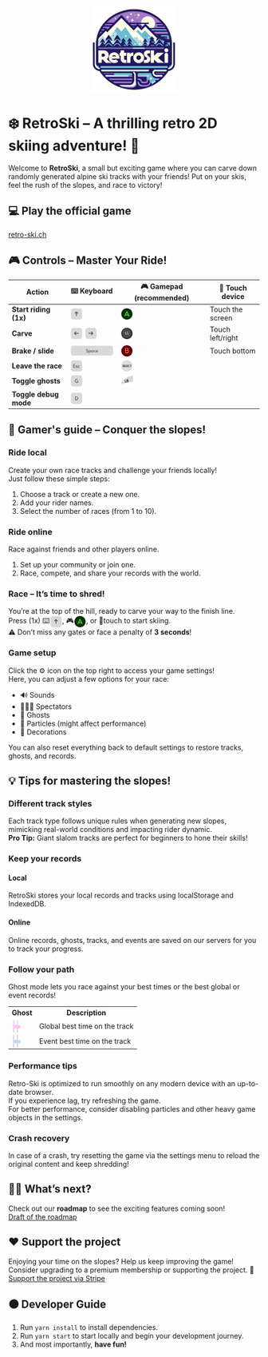<p align="center">
  <img src="src/assets/logos/logo.png" alt="RetroSki logo"/>
</p>

# ❄️ **RetroSki** – A thrilling retro 2D skiing adventure! 🎿  
Welcome to **RetroSki**, a small but exciting game where you can carve down randomly generated alpine ski tracks with your friends! Put on your skis, feel the rush of the slopes, and race to victory!

## 💻 **Play the official game**  
<a href="https://retro-ski.ch">retro-ski.ch</a>

## 🎮 **Controls – Master Your Ride!**  
| **Action**           | **⌨️ Keyboard**         | **🎮 Gamepad (recommended)**          | **📱 Touch device**     |
|----------------------|-------------------------|------------------------|------------------------|
| **Start riding (1x)** | <img src="src/assets/icons/keyboard_arrow_up.png" valign="bottom"/> | <img src="src/assets/icons/gamepad_a.png" valign="bottom"/> | Touch the screen       |
| **Carve**             | <img src="src/assets/icons/keyboard_arrow_left.png" valign="bottom"/> <img src="src/assets/icons/keyboard_arrow_right.png" valign="bottom"/> | <img src="src/assets/icons/gamepad_left_stick.png" valign="bottom"/> | Touch left/right       |
| **Brake / slide**    | <img src="src/assets/icons/keyboard_space.png" valign="bottom"/> | <img src="src/assets/icons/gamepad_b.png" valign="bottom"/> | Touch bottom           |
| **Leave the race**   | <img src="src/assets/icons/keyboard_exit.png" valign="bottom"/> | <img src="src/assets/icons/gamepad_select.png" valign="bottom"/> |                        |
| **Toggle ghosts**    | <img src="src/assets/icons/keyboard_g.png" valign="bottom"/> | <img src="src/assets/icons/gamepad_left_bumper.png" valign="bottom"/> |                        |
| **Toggle debug mode**| <img src="src/assets/icons/keyboard_d.png" valign="bottom"/> |                        |                        |

## 📘 **Gamer's guide – Conquer the slopes!**

### **Ride local**  
Create your own race tracks and challenge your friends locally!  
Just follow these simple steps:  
1. Choose a track or create a new one.  
2. Add your rider names.  
3. Select the number of races (from 1 to 10).  

### **Ride online**  
Race against friends and other players online.  
1. Set up your community or join one.  
2. Race, compete, and share your records with the world.  

### **Race – It’s time to shred!**  
You’re at the top of the hill, ready to carve your way to the finish line.  
Press (1x) ⌨️<img src="src/assets/icons/keyboard_arrow_up.png" valign="bottom"/>, 🎮<img src="src/assets/icons/gamepad_a.png" valign="bottom"/>, or 📱touch to start skiing.  
⚠️ Don’t miss any gates or face a penalty of **3 seconds**!

### **Game setup**  
Click the ⚙️ icon on the top right to access your game settings!  
Here, you can adjust a few options for your race:  
- 🔊 Sounds  
- 🧑‍🤝‍🧑 Spectators  
- 👻 Ghosts  
- 🫧 Particles (might affect performance)  
- 🌲 Decorations  

You can also reset everything back to default settings to restore tracks, ghosts, and records.

## 💡 **Tips for mastering the slopes!**

### **Different track styles**  
Each track type follows unique rules when generating new slopes, mimicking real-world conditions and impacting rider dynamic.  
**Pro Tip:** Giant slalom tracks are perfect for beginners to hone their skills!

### **Keep your records**  
#### **Local**  
RetroSki stores your local records and tracks using localStorage and IndexedDB.  
#### **Online**  
Online records, ghosts, tracks, and events are saved on our servers for you to track your progress.

### **Follow your path**  
Ghost mode lets you race against your best times or the best global or event records!  
<table>
  <tr>
    <th>Ghost</th>
    <th>Description</th>
  </tr>
  <tr>
    <td><img src="src/assets/icons/global_record_ghost.png" valign="bottom"/></td>
    <td>Global best time on the track</td>
  </tr>
  <tr>
    <td><img src="src/assets/icons/event_record_ghost.png" valign="bottom"/></td>
    <td>Event best time on the track</td>
  </tr>
</table>

### **Performance tips**  
Retro-Ski is optimized to run smoothly on any modern device with an up-to-date browser.  
If you experience lag, try refreshing the game.  
For better performance, consider disabling particles and other heavy game objects in the settings.

### **Crash recovery**  
In case of a crash, try resetting the game via the settings menu to reload the original content and keep shredding!

## 👷‍♂️ **What’s next?**  
Check out our **roadmap** to see the exciting features coming soon!  
<a href="roadmap.md">Draft of the roadmap</a>

## ❤️ **Support the project**  
Enjoying your time on the slopes? Help us keep improving the game!  
Consider upgrading to a premium membership or supporting the project. 🙏  
<a href="https://donate.stripe.com/7sIaGu2wO52K9S8aEE">Support the project via Stripe</a>

## ⚫ **Developer Guide**  
1. Run `yarn install` to install dependencies.  
2. Run `yarn start` to start locally and begin your development journey.  
3. And most importantly, **have fun!**
